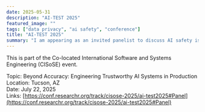 ```yaml
---
date: 2025-05-31
description: "AI-TEST 2025"
featured_image: ""
tags: ["data privacy", "ai safety", "conference"]
title: "AI-TEST 2025"
summary: "I am appearing as an invited panelist to discuss AI safety issues, including data privacy"
---
```

This is part of the Co-located International Software and Systems Engineering (CISoSE) event.

Topic: Beyond Accuracy: Engineering Trustworthy AI Systems in Production       
Location: Tucson, AZ    
Date: July 22, 2025    
Links: [https://conf.researchr.org/track/cisose-2025/ai-test2025#Panel](https://conf.researchr.org/track/cisose-2025/ai-test2025#Panel)